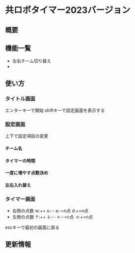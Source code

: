 # 共ロボタイマー2023バージョン
## 概要

## 機能一覧
- 左右チーム切り替え
- 

## 使い方
### タイトル画面
エンターキーで開始
shiftキーで設定画面を表示する

### 設定画面
上下で設定項目の変更
#### チーム名
#### タイマーの時間
#### 一度に増やす点数決め
#### 左右入れ替え

### タイマー画面
- 右側の点数
    w:++
    s:--
    a:-=n点
    d:+=n点
- 左側の点数
    ↑:++
    ↓:--
    ←:-=n点
    →:+=n点

escキーで最初の画面に戻る

## 更新情報


<!-- cxfreeze -->
<!-- https://www.keshikan.net/fonts.html -->